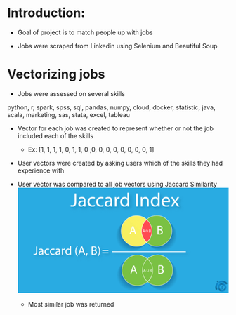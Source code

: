 # Introduction:

* Goal of project is to match people up with jobs

* Jobs were scraped from Linkedin using Selenium and Beautiful Soup

# Vectorizing jobs

* Jobs were assessed on several skills

python, r, spark, spss, sql, pandas, numpy, cloud, docker, statistic, java, scala, marketing, sas, stata, excel, tableau

* Vector for each job was created to represent whether or not the job included each of the skills
    * Ex: [1, 1, 1, 1, 0, 1, 1, 0 ,0, 0, 0, 0, 0, 0, 0, 0, 1]

* User vectors were created by asking users which of the skills they had experience with

* User vector was compared to all job vectors using Jaccard Similarity
![](imgs/Jaccard_Index.png)
    * Most similar job was returned
